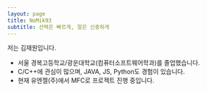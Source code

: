 ```yaml
---
layout: page
title: NoMik93
subtitle: 선택은 빠르게, 말은 신중하게
---
```


저는 김재원입니다.

- 서울 경복고등학교/광운대학교(컴퓨터소프트웨어학과)를 졸업했습니다.
- C/C++에 관심이 많으며, JAVA, JS, Python도 경험이 있습니다.
- 현재 유엔젤(주)에서 MFC로 프로젝트 진행 중입니다.
